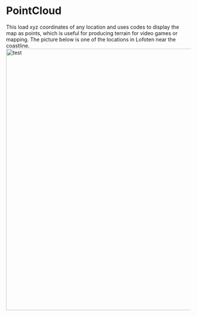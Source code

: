 # PointCloud
This load xyz coordinates of any location and uses codes to display the map as points, which is useful for producing terrain for video games or mapping. The picture below is one of the locations in Lofoten near the coastline.  
<img width="1893" height="715" alt="test" src="https://github.com/user-attachments/assets/47b01b7c-55e0-435d-affa-c7d26af22cb7" />
